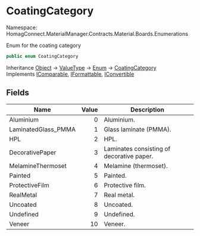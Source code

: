 # CoatingCategory

Namespace: HomagConnect.MaterialManager.Contracts.Material.Boards.Enumerations

Enum for the coating category

```csharp
public enum CoatingCategory
```

Inheritance [Object](https://docs.microsoft.com/en-us/dotnet/api/system.object) → [ValueType](https://docs.microsoft.com/en-us/dotnet/api/system.valuetype) → [Enum](https://docs.microsoft.com/en-us/dotnet/api/system.enum) → [CoatingCategory](./homagconnect.materialmanager.contracts.material.boards.enumerations.coatingcategory.md)<br>
Implements [IComparable](https://docs.microsoft.com/en-us/dotnet/api/system.icomparable), [IFormattable](https://docs.microsoft.com/en-us/dotnet/api/system.iformattable), [IConvertible](https://docs.microsoft.com/en-us/dotnet/api/system.iconvertible)

## Fields

| Name | Value | Description |
| --- | --: | --- |
| Aluminium | 0 | Aluminium. |
| LaminatedGlass_PMMA | 1 | Glass laminate (PMMA). |
| HPL | 2 | HPL. |
| DecorativePaper | 3 | Laminates consisting of decorative paper. |
| MelamineThermoset | 4 | Melamine (thermoset). |
| Painted | 5 | Painted. |
| ProtectiveFilm | 6 | Protective film. |
| RealMetal | 7 | Real metal. |
| Uncoated | 8 | Uncoated. |
| Undefined | 9 | Undefined. |
| Veneer | 10 | Veneer. |
